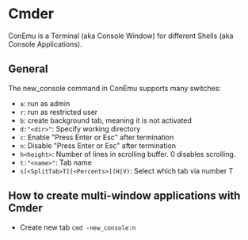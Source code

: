 # Cmder

ConEmu is a Terminal (aka Console Window) for different Shells (aka Console
Applications).

## General

The new_console command in ConEmu supports many switches:
- `a`: run as admin
- `r`: run as restricted user
- `b`: create background tab, meaning it is not activated
- `d:"<dir>"`: Specify working directory
- `c`: Enable "Press Enter or Esc" after termination
- `n`: Disable "Press Enter or Esc" after termination
- `h<height>`: Number of lines in scrolling buffer. 0 disables scrolling.
- `t:"<name>"`: Tab name
- `s[<SplitTab>T][<Percents>](H|V)`: Select which tab via number T


## How to create multi-window applications with Cmder

- Create new tab `cmd -new_console:n`
